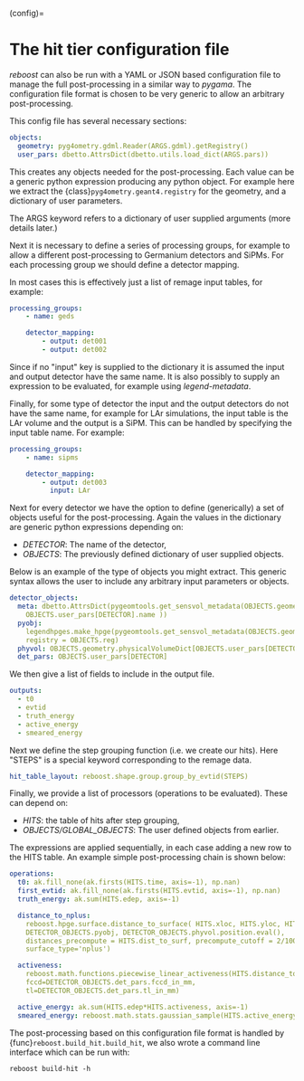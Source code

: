 (config)=

# The hit tier configuration file

_reboost_ can also be run with a YAML or JSON based configuration file to manage
the full post-processing in a similar way to _pygama_. The configuration file
format is chosen to be very generic to allow an arbitrary post-processing.

This config file has several necessary sections:

```yaml
objects:
  geometry: pyg4ometry.gdml.Reader(ARGS.gdml).getRegistry()
  user_pars: dbetto.AttrsDict(dbetto.utils.load_dict(ARGS.pars))
```

This creates any objects needed for the post-processing. Each value can be a
generic python expression producing any python object. For example here we
extract the {class}`pyg4ometry.geant4.registry` for the geometry, and a
dictionary of user parameters.

The ARGS keyword refers to a dictionary of user supplied arguments (more details
later.)

Next it is necessary to define a series of processing groups, for example to
allow a different post-processing to Germanium detectors and SiPMs. For each
processing group we should define a detector mapping.

In most cases this is effectively just a list of remage input tables, for
example:

```yaml
processing_groups:
    - name: geds

    detector_mapping:
        - output: det001
        - output: det002
```

Since if no "input" key is supplied to the dictionary it is assumed the input
and output detector have the same name. It is also possibly to supply an
expression to be evaluated, for example using _legend-metadata_.

Finally, for some type of detector the input and the output detectors do not
have the same name, for example for LAr simulations, the input table is the LAr
volume and the output is a SiPM. This can be handled by specifying the input
table name. For example:

```yaml
processing_groups:
    - name: sipms

    detector_mapping:
        - output: det003
          input: LAr
```

Next for every detector we have the option to define (generically) a set of
objects useful for the post-processing. Again the values in the dictionary are
generic python expressions depending on:

- _DETECTOR_: The name of the detector,
- _OBJECTS_: The previously defined dictionary of user supplied objects.

Below is an example of the type of objects you might extract. This generic
syntax allows the user to include any arbitrary input parameters or objects.

```yaml
detector_objects:
  meta: dbetto.AttrsDict(pygeomtools.get_sensvol_metadata(OBJECTS.geometry,
    OBJECTS.user_pars[DETECTOR].name ))
  pyobj:
    legendhpges.make_hpge(pygeomtools.get_sensvol_metadata(OBJECTS.geometry,OBJECTS.user_pars[DETECTOR].name),
    registry = OBJECTS.reg)
  phyvol: OBJECTS.geometry.physicalVolumeDict[OBJECTS.user_pars[DETECTOR].name]
  det_pars: OBJECTS.user_pars[DETECTOR]
```

We then give a list of fields to include in the output file.

```yaml
outputs:
  - t0
  - evtid
  - truth_energy
  - active_energy
  - smeared_energy
```

Next we define the step grouping function (i.e. we create our hits). Here
"STEPS" is a special keyword corresponding to the remage data.

```yaml
hit_table_layout: reboost.shape.group.group_by_evtid(STEPS)
```

Finally, we provide a list of processors (operations to be evaluated). These can
depend on:

- _HITS_: the table of hits after step grouping,
- _OBJECTS/GLOBAL_OBJECTS_: The user defined objects from earlier.

The expressions are applied sequentially, in each case adding a new row to the
HITS table. An example simple post-processing chain is shown below:

```yaml
operations:
  t0: ak.fill_none(ak.firsts(HITS.time, axis=-1), np.nan)
  first_evtid: ak.fill_none(ak.firsts(HITS.evtid, axis=-1), np.nan)
  truth_energy: ak.sum(HITS.edep, axis=-1)

  distance_to_nplus:
    reboost.hpge.surface.distance_to_surface( HITS.xloc, HITS.yloc, HITS.zloc,
    DETECTOR_OBJECTS.pyobj, DETECTOR_OBJECTS.phyvol.position.eval(),
    distances_precompute = HITS.dist_to_surf, precompute_cutoff = 2/1000,
    surface_type='nplus')

  activeness:
    reboost.math.functions.piecewise_linear_activeness(HITS.distance_to_nplus,
    fccd=DETECTOR_OBJECTS.det_pars.fccd_in_mm,
    tl=DETECTOR_OBJECTS.det_pars.tl_in_mm)

  active_energy: ak.sum(HITS.edep*HITS.activeness, axis=-1)
  smeared_energy: reboost.math.stats.gaussian_sample(HITS.active_energy,DETECTOR_OBJECTS.det_pars.reso_in_sigma)
```

The post-processing based on this configuration file format is handled by
{func}`reboost.build_hit.build_hit`, we also wrote a command line interface
which can be run with:

```console
reboost build-hit -h
```
